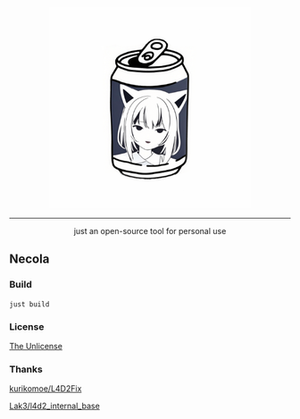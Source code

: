 <div align="center">
   <img width="360" src="LOGO.png" alt="logo"/></br>

----
just an open-source tool for personal use
</div>

## Necola

### Build
```
just build
```

### License
[The Unlicense](LICENSE)

### Thanks
[kurikomoe/L4D2Fix](https://github.com/kurikomoe/L4D2Fix)

[Lak3/l4d2_internal_base](https://github.com/Lak3/l4d2-internal-base)
